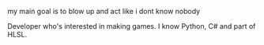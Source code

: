 my main goal is to blow up and act like i dont know nobody

Developer who's interested in making games. I know Python, C# and part of HLSL.
